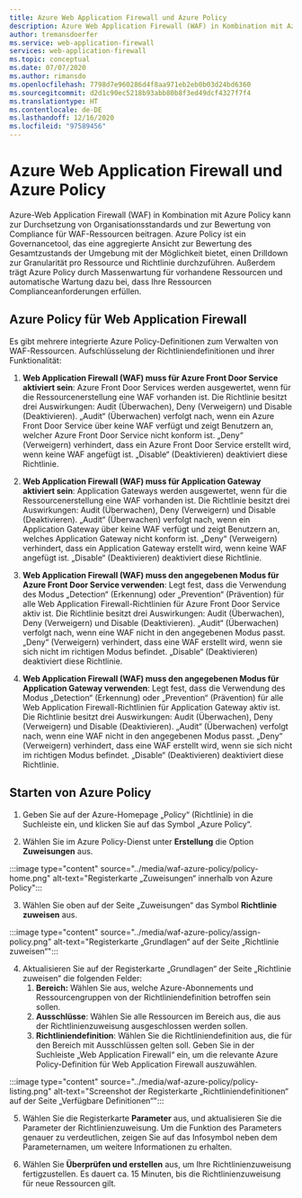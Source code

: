 ```yaml
---
title: Azure Web Application Firewall und Azure Policy
description: Azure Web Application Firewall (WAF) in Kombination mit Azure Policy kann dabei helfen, organisatorische Standards durchzusetzen und die Einhaltung von Richtlinien für WAF-Ressourcen zu bewerten.
author: tremansdoerfer
ms.service: web-application-firewall
services: web-application-firewall
ms.topic: conceptual
ms.date: 07/07/2020
ms.author: rimansdo
ms.openlocfilehash: 7798d7e960286d4f8aa971eb2eb0b03d24bd6360
ms.sourcegitcommit: d2d1c90ec5218b93abb80b8f3ed49dcf4327f7f4
ms.translationtype: HT
ms.contentlocale: de-DE
ms.lasthandoff: 12/16/2020
ms.locfileid: "97589456"
---
```

# <a name="azure-web-application-firewall-and-azure-policy"></a>Azure Web Application Firewall und Azure Policy

Azure-Web Application Firewall (WAF) in Kombination mit Azure Policy kann zur Durchsetzung von Organisationsstandards und zur Bewertung von Compliance für WAF-Ressourcen beitragen. Azure Policy ist ein Governancetool, das eine aggregierte Ansicht zur Bewertung des Gesamtzustands der Umgebung mit der Möglichkeit bietet, einen Drilldown zur Granularität pro Ressource und Richtlinie durchzuführen. Außerdem trägt Azure Policy durch Massenwartung für vorhandene Ressourcen und automatische Wartung dazu bei, dass Ihre Ressourcen Complianceanforderungen erfüllen.

## <a name="azure-policy-for-web-application-firewall"></a>Azure Policy für Web Application Firewall

Es gibt mehrere integrierte Azure Policy-Definitionen zum Verwalten von WAF-Ressourcen. Aufschlüsselung der Richtliniendefinitionen und ihrer Funktionalität:

1. **Web Application Firewall (WAF) muss für Azure Front Door Service aktiviert sein**: Azure Front Door Services werden ausgewertet, wenn für die Ressourcenerstellung eine WAF vorhanden ist. Die Richtlinie besitzt drei Auswirkungen: Audit (Überwachen), Deny (Verweigern) und Disable (Deaktivieren). „Audit“ (Überwachen) verfolgt nach, wenn ein Azure Front Door Service über keine WAF verfügt und zeigt Benutzern an, welcher Azure Front Door Service nicht konform ist. „Deny“ (Verweigern) verhindert, dass ein Azure Front Door Service erstellt wird, wenn keine WAF angefügt ist. „Disable“ (Deaktivieren) deaktiviert diese Richtlinie.

2. **Web Application Firewall (WAF) muss für Application Gateway aktiviert sein**: Application Gateways werden ausgewertet, wenn für die Ressourcenerstellung eine WAF vorhanden ist. Die Richtlinie besitzt drei Auswirkungen: Audit (Überwachen), Deny (Verweigern) und Disable (Deaktivieren). „Audit“ (Überwachen) verfolgt nach, wenn ein Application Gateway über keine WAF verfügt und zeigt Benutzern an, welches Application Gateway nicht konform ist. „Deny“ (Verweigern) verhindert, dass ein Application Gateway erstellt wird, wenn keine WAF angefügt ist. „Disable“ (Deaktivieren) deaktiviert diese Richtlinie.

3. **Web Application Firewall (WAF) muss den angegebenen Modus für Azure Front Door Service verwenden**: Legt fest, dass die Verwendung des Modus „Detection“ (Erkennung) oder „Prevention“ (Prävention) für alle Web Application Firewall-Richtlinien für Azure Front Door Service aktiv ist. Die Richtlinie besitzt drei Auswirkungen: Audit (Überwachen), Deny (Verweigern) und Disable (Deaktivieren). „Audit“ (Überwachen) verfolgt nach, wenn eine WAF nicht in den angegebenen Modus passt. „Deny“ (Verweigern) verhindert, dass eine WAF erstellt wird, wenn sie sich nicht im richtigen Modus befindet. „Disable“ (Deaktivieren) deaktiviert diese Richtlinie.

4. **Web Application Firewall (WAF) muss den angegebenen Modus für Application Gateway verwenden**: Legt fest, dass die Verwendung des Modus „Detection“ (Erkennung) oder „Prevention“ (Prävention) für alle Web Application Firewall-Richtlinien für Application Gateway aktiv ist. Die Richtlinie besitzt drei Auswirkungen: Audit (Überwachen), Deny (Verweigern) und Disable (Deaktivieren). „Audit“ (Überwachen) verfolgt nach, wenn eine WAF nicht in den angegebenen Modus passt. „Deny“ (Verweigern) verhindert, dass eine WAF erstellt wird, wenn sie sich nicht im richtigen Modus befindet. „Disable“ (Deaktivieren) deaktiviert diese Richtlinie.

## <a name="launch-an-azure-policy"></a>Starten von Azure Policy

1.  Geben Sie auf der Azure-Homepage „Policy“ (Richtlinie) in die Suchleiste ein, und klicken Sie auf das Symbol „Azure Policy“.

2.  Wählen Sie im Azure Policy-Dienst unter **Erstellung** die Option **Zuweisungen** aus.

:::image type="content" source="../media/waf-azure-policy/policy-home.png" alt-text="Registerkarte „Zuweisungen“ innerhalb von Azure Policy":::

3.  Wählen Sie oben auf der Seite „Zuweisungen“ das Symbol **Richtlinie zuweisen** aus.

:::image type="content" source="../media/waf-azure-policy/assign-policy.png" alt-text="Registerkarte „Grundlagen“ auf der Seite „Richtlinie zuweisen“":::

4.  Aktualisieren Sie auf der Registerkarte „Grundlagen“ der Seite „Richtlinie zuweisen“ die folgenden Felder:
    1.  **Bereich:** Wählen Sie aus, welche Azure-Abonnements und Ressourcengruppen von der Richtliniendefinition betroffen sein sollen.
    2.  **Ausschlüsse**: Wählen Sie alle Ressourcen im Bereich aus, die aus der Richtlinienzuweisung ausgeschlossen werden sollen.
    3.  **Richtliniendefinition**: Wählen Sie die Richtliniendefinition aus, die für den Bereich mit Ausschlüssen gelten soll. Geben Sie in der Suchleiste „Web Application Firewall“ ein, um die relevante Azure Policy-Definition für Web Application Firewall auszuwählen.

:::image type="content" source="../media/waf-azure-policy/policy-listing.png" alt-text="Screenshot der Registerkarte „Richtliniendefinitionen“ auf der Seite „Verfügbare Definitionen“":::

5.  Wählen Sie die Registerkarte **Parameter** aus, und aktualisieren Sie die Parameter der Richtlinienzuweisung. Um die Funktion des Parameters genauer zu verdeutlichen, zeigen Sie auf das Infosymbol neben dem Parameternamen, um weitere Informationen zu erhalten.

6.  Wählen Sie **Überprüfen und erstellen** aus, um Ihre Richtlinienzuweisung fertigzustellen. Es dauert ca. 15 Minuten, bis die Richtlinienzuweisung für neue Ressourcen gilt.
